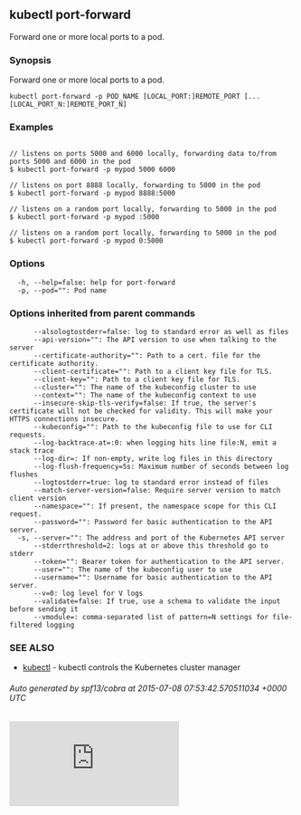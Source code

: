 ## kubectl port-forward

Forward one or more local ports to a pod.

### Synopsis


Forward one or more local ports to a pod.

```
kubectl port-forward -p POD_NAME [LOCAL_PORT:]REMOTE_PORT [...[LOCAL_PORT_N:]REMOTE_PORT_N]
```

### Examples

```

// listens on ports 5000 and 6000 locally, forwarding data to/from ports 5000 and 6000 in the pod
$ kubectl port-forward -p mypod 5000 6000

// listens on port 8888 locally, forwarding to 5000 in the pod
$ kubectl port-forward -p mypod 8888:5000

// listens on a random port locally, forwarding to 5000 in the pod
$ kubectl port-forward -p mypod :5000

// listens on a random port locally, forwarding to 5000 in the pod
$ kubectl port-forward -p mypod 0:5000
```

### Options

```
  -h, --help=false: help for port-forward
  -p, --pod="": Pod name
```

### Options inherited from parent commands

```
      --alsologtostderr=false: log to standard error as well as files
      --api-version="": The API version to use when talking to the server
      --certificate-authority="": Path to a cert. file for the certificate authority.
      --client-certificate="": Path to a client key file for TLS.
      --client-key="": Path to a client key file for TLS.
      --cluster="": The name of the kubeconfig cluster to use
      --context="": The name of the kubeconfig context to use
      --insecure-skip-tls-verify=false: If true, the server's certificate will not be checked for validity. This will make your HTTPS connections insecure.
      --kubeconfig="": Path to the kubeconfig file to use for CLI requests.
      --log-backtrace-at=:0: when logging hits line file:N, emit a stack trace
      --log-dir=: If non-empty, write log files in this directory
      --log-flush-frequency=5s: Maximum number of seconds between log flushes
      --logtostderr=true: log to standard error instead of files
      --match-server-version=false: Require server version to match client version
      --namespace="": If present, the namespace scope for this CLI request.
      --password="": Password for basic authentication to the API server.
  -s, --server="": The address and port of the Kubernetes API server
      --stderrthreshold=2: logs at or above this threshold go to stderr
      --token="": Bearer token for authentication to the API server.
      --user="": The name of the kubeconfig user to use
      --username="": Username for basic authentication to the API server.
      --v=0: log level for V logs
      --validate=false: If true, use a schema to validate the input before sending it
      --vmodule=: comma-separated list of pattern=N settings for file-filtered logging
```

### SEE ALSO
* [kubectl](kubectl.md)	 - kubectl controls the Kubernetes cluster manager

###### Auto generated by spf13/cobra at 2015-07-08 07:53:42.570511034 +0000 UTC

[![Analytics](https://kubernetes-site.appspot.com/UA-36037335-10/GitHub/docs/kubectl_port-forward.md?pixel)]()
